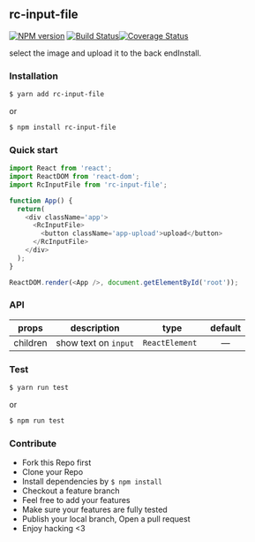 ## rc-input-file
[![NPM version](https://img.shields.io/npm/v/rc-input-file.svg?style=flat)](https://www.npmjs.com/package/rc-input-file) [![Build Status](https://travis-ci.org/yanxiaolazy/rc-input-file.svg?branch=master)](https://travis-ci.org/yanxiaolazy/rc-input-file)[![Coverage Status](https://coveralls.io/repos/github/yanxiaolazy/rc-input-file/badge.svg)](https://coveralls.io/github/yanxiaolazy/rc-input-file)




select the image and upload it to the back endInstall.

### Installation

```bash
$ yarn add rc-input-file
```

or 

```bash
$ npm install rc-input-file
```

 

### Quick start

```js
import React from 'react';
import ReactDOM from 'react-dom';
import RcInputFile from 'rc-input-file';

function App() {
  return(
    <div className='app'>
      <RcInputFile>
        <button className='app-upload'>upload</button>
      </RcInputFile>
    </div>
  );
}

ReactDOM.render(<App />, document.getElementById('root'));
```



### API

|  props   |     description      |      type       | default |
| :------: | :------------------: | :-------------: | :-----: |
| children | show text on `input` | `ReactElement ` |    —    |

### Test

```bash
$ yarn run test
```

or 

```bash
$ npm run test
```

 

### Contribute

- Fork this Repo first
- Clone your Repo
- Install dependencies by `$ npm install`
- Checkout a feature branch
- Feel free to add your features
- Make sure your features are fully tested
- Publish your local branch, Open a pull request
- Enjoy hacking <3